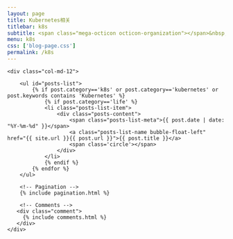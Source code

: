 ```yaml
---
layout: page
title: Kubernetes相关
titlebar: k8s
subtitle: <span class="mega-octicon octicon-organization"></span>&nbsp;&nbsp; K8S你用上了吗?
menu: k8s
css: ['blog-page.css']
permalink: /k8s
---
```


<div class="row">

    <div class="col-md-12">

        <ul id="posts-list">
            {% if post.category=='k8s' or post.category=='kubernetes' or post.keywords contains 'Kubernetes' %}
                {% if post.category=='life' %}
                <li class="posts-list-item">
                    <div class="posts-content">
                        <span class="posts-list-meta">{{ post.date | date: "%Y-%m-%d" }}</span>
                        <a class="posts-list-name bubble-float-left" href="{{ site.url }}{{ post.url }}">{{ post.title }}</a>
                        <span class='circle'></span>
                    </div>
                </li>
                {% endif %}
            {% endfor %}
        </ul> 

        <!-- Pagination -->
        {% include pagination.html %}

        <!-- Comments -->
       <div class="comment">
         {% include comments.html %}
       </div>
    </div>

</div>
<script>
    $(document).ready(function(){

        // Enable bootstrap tooltip
        $("body").tooltip({ selector: '[data-toggle=tooltip]' });

    });
</script>